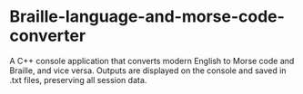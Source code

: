 # Braille-language-and-morse-code-converter
A C++ console application that converts modern English to Morse code and Braille, and vice versa. Outputs are displayed on the console and saved in .txt files, preserving all session data.
